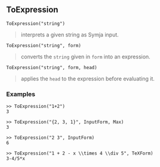 ## ToExpression

```
ToExpression("string")
```

> interprets a given string as Symja input.

```
ToExpression("string", form)
```

> converts the `string` given in `form` into an expression.
 
```
ToExpression("string", form, head)
```

> applies the `head` to the expression before evaluating it.
      
### Examples

```
>> ToExpression("1+2")
3

>> ToExpression("{2, 3, 1}", InputForm, Max)
3

>> ToExpression("2 3", InputForm)
6
         
>> ToExpression("1 + 2 - x \\times 4 \\div 5", TeXForm)
3-4/5*x
```

